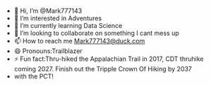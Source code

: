 - 👋 Hi, I’m @Mark777143
- 👀 I’m interested in Adventures
- 🌱 I’m currently learning Data Science
- 💞️ I’m looking to collaborate on something I cant mess up
- 📫 How to reach me Mark777143@duck.com
- 😄 Pronouns:Trailblazer
- ⚡ Fun fact:Thru-hiked the Appalachian Trail in 2017, CDT thruhike coming 2027. Finish out the Tripple Crown Of Hiking by 2037
- with the PCT!
<!---
Mark777143/Mark777143 is a ✨ special ✨ repository because its `README.md` (this file) appears on your GitHub profile.
You can click the Preview link to take a look at your changes.
--->
